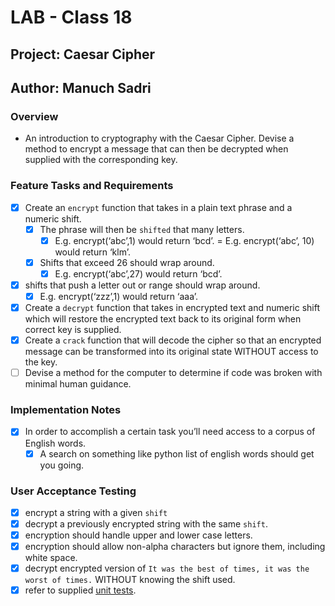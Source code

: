 # LAB - Class 18

## Project: Caesar Cipher

## Author: Manuch Sadri

### Overview

- An introduction to cryptography with the Caesar Cipher. Devise a method to encrypt a message that can then be decrypted when supplied with the corresponding key.

### Feature Tasks and Requirements

- [X] Create an `encrypt` function that takes in a plain text phrase and a numeric shift.
  - [X] The phrase will then be `shifted` that many letters.
    - [X] E.g. encrypt(‘abc’,1) would return ‘bcd’. = E.g. encrypt(‘abc’, 10) would return ‘klm’.
  - [X] Shifts that exceed 26 should wrap around.
    - [X]  E.g. encrypt(‘abc’,27) would return ‘bcd’.
- [X] shifts that push a letter out or range should wrap around.
  - [X] E.g. encrypt(‘zzz’,1) would return ‘aaa’.
- [X] Create a `decrypt` function that takes in encrypted text and numeric shift which will restore the encrypted text back to its original form when correct key is supplied.
- [X] Create a `crack` function that will decode the cipher so that an encrypted message can be transformed into its original state WITHOUT access to the key.
- [ ] Devise a method for the computer to determine if code was broken with minimal human guidance.

### Implementation Notes

- [X] In order to accomplish a certain task you’ll need access to a corpus of English words.
  - [X] A search on something like python list of english words should get you going.

### User Acceptance Testing

- [X] encrypt a string with a given `shift`
- [X] decrypt a previously encrypted string with the same `shift`.
- [X] encryption should handle upper and lower case letters.
- [X] encryption should allow non-alpha characters but ignore them, including white space.
- [X] decrypt encrypted version of `It was the best of times, it was the worst of times.` WITHOUT knowing the shift used.
- [X] refer to supplied [unit tests](./tests/test_cipher.py).
